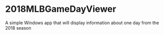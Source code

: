 # 2018MLBGameDayViewer
 A simple Windows app that will display information about one day from the 2018 season

